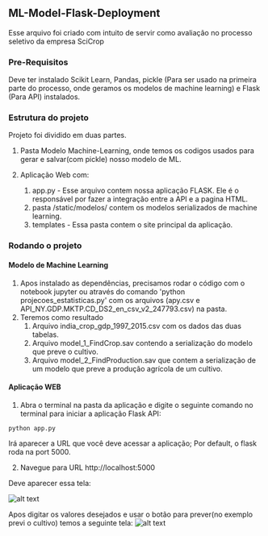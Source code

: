 ## ML-Model-Flask-Deployment
Esse arquivo foi criado com intuito de servir como avaliação no processo seletivo da empresa SciCrop

### Pre-Requisitos
Deve ter instalado Scikit Learn, Pandas, pickle (Para ser usado na primeira parte do processo, onde geramos os modelos de machine learning) e Flask (Para API) instalados.

### Estrutura do projeto
Projeto foi dividido em duas partes.
1. Pasta Modelo Machine-Learning, onde temos os codigos usados para gerar e salvar(com pickle) nosso modelo de ML.

2. Aplicação Web com:
    1. app.py - Esse arquivo contem nossa aplicação FLASK. Ele é o responsável por fazer a integração entre a API e a pagina HTML.
    2. pasta /static/modelos/ contem os modelos serializados de machine learning.
    3. templates - Essa pasta contem o site principal da aplicação.



### Rodando o projeto
#### Modelo de Machine Learning
1. Apos instalado as dependências, precisamos rodar o código com o notebook jupyter ou através do comando 'python projecoes_estatisticas.py' com os arquivos (apy.csv e API_NY.GDP.MKTP.CD_DS2_en_csv_v2_247793.csv) na pasta.
2. Teremos como resultado
    1. Arquivo india_crop_gdp_1997_2015.csv com os dados das duas tabelas.
    2. Arquivo model_1_FindCrop.sav contendo a serialização do modelo que preve o cultivo.
    3. Arquivo model_2_FindProduction.sav que contem a serialização de um modelo que preve a produção agrícola de um cultivo.
    
#### Aplicação WEB

1. Abra o terminal na pasta da aplicação e digite o seguinte comando no terminal para iniciar a aplicação Flask API:
```
python app.py
```

Irá aparecer a URL que você deve acessar a aplicação; Por default, o flask roda na port 5000.

2. Navegue para URL http://localhost:5000

Deve aparecer essa tela:

![alt text](https://i.ibb.co/H2G9Sb3/aaaa.png)

Apos digitar os valores desejados e usar o botão para prever(no exemplo previ o cultivo) temos a seguinte tela:
![alt text](https://i.ibb.co/82fDhL2/bbbb.png)



